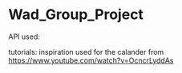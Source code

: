 # Wad_Group_Project

API used:


tutorials:
inspiration used for the calander from https://www.youtube.com/watch?v=OcncrLyddAs